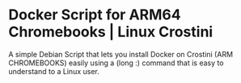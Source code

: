 # Docker Script for ARM64 Chromebooks |  Linux Crostini
A simple Debian Script that lets you install Docker on Crostini (ARM CHROMEBOOKS) easily using a (long :) command that is easy to understand to a Linux user.
